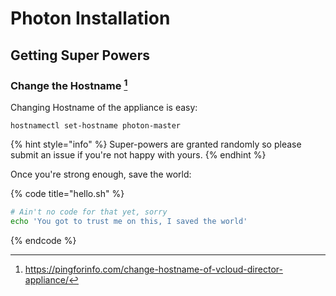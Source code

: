 # Photon Installation

## Getting Super Powers

### Change the Hostname [^1]

Changing Hostname of the appliance is easy:

```
hostnamectl set-hostname photon-master
```

{% hint style="info" %}
 Super-powers are granted randomly so please submit an issue if you're not happy with yours.
{% endhint %}

Once you're strong enough, save the world:

{% code title="hello.sh" %}
```bash
# Ain't no code for that yet, sorry
echo 'You got to trust me on this, I saved the world'
```
{% endcode %}



[^1]: https://pingforinfo.com/change-hostname-of-vcloud-director-appliance/
